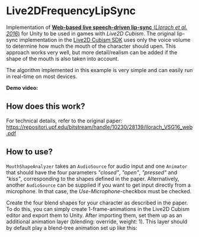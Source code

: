 # Live2DFrequencyLipSync
Implementation of [__Web-based live speech-driven lip-sync__ (_Llorach et al. 2016_)](https://repositori.upf.edu/bitstream/handle/10230/28139/llorach_VSG16_web.pdf) for Unity to be used in games with _Live2D Cubism_.
The original lip-sync implementation in the [Live2D Cubism SDK](https://github.com/Live2D/CubismUnityComponents) uses only the voice volume to determine how much the mouth of the character should upen. This approach works very well, but more detail/realism can be added if the shape of the mouth is also taken into account. 

The algorithm implemented in this example is very simple and can easily run in real-time on most devices.

__Demo video:__ 

## How does this work?
For technical details, refer to the original paper: https://repositori.upf.edu/bitstream/handle/10230/28139/llorach_VSG16_web.pdf

## How to use?
`MouthShapeAnalyzer` takes an `AudioSource` for audio input and one `Animator` that should have the four parameters _"closed"_, _"open"_, _"pressed"_ and _"kiss"_, corresponding to the shapes defined in the paper.
Alternatively, another `AudioSource` can be supplied if you want to get input directly from a microphone. In that case, the _Use-Microphone_-checkbox must be checked.

Create the four blend shapes for your character as described in the paper. To do this, you can simply create 1-frame-animations in the Live2D Cubism editor and export them to Unity. After importing them, set them up as an additional animation layer (blending: override, weight: 1). This layer should by default play a blend-tree animation set up like this:
